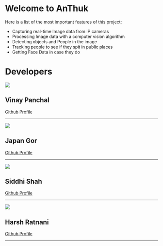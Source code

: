 # Welcome to AnThuk


Here is a list of the most important features of this project:

- Capturing real-time Image data from IP cameras
- Processing Image data with a computer vision algorithm
- Detecting objects and People in the image
- Tracking people to see if they spit in public places
- Getting Face Data in case they do

# Developers


![](https://avatars.githubusercontent.com/u/65890217?v=4)
## Vinay Panchal
[Github Profile](https://github.com/vinaynpp)

---

![](https://avatars.githubusercontent.com/u/20728561?v=4)
## Japan Gor

[Github Profile](https://github.com/Japangor)

---
![](https://avatars.githubusercontent.com/u/68638819?v=4)

## Siddhi Shah

[Github Profile](https://github.com/siddhijcs)

---
![](https://avatars.githubusercontent.com/u/71173475?v=4)
## Harsh Ratnani
[Github Profile](https://github.com/harsh89199)

---
<!-- You can use the [editor on GitHub](https://github.com/AnThuk/anthuk.github.io/edit/main/README.md) to maintain and preview the content for your website in Markdown files.

Whenever you commit to this repository, GitHub Pages will run [Jekyll](https://jekyllrb.com/) to rebuild the pages in your site, from the content in your Markdown files.

### Markdown

Markdown is a lightweight and easy-to-use syntax for styling your writing. It includes conventions for

```markdown
Syntax highlighted code block

# Header 1
## Header 2
### Header 3

- Bulleted
- List

1. Numbered
2. List

**Bold** and _Italic_ and `Code` text

[Link](url) and ![Image](src)
```

For more details see [Basic writing and formatting syntax](https://docs.github.com/en/github/writing-on-github/getting-started-with-writing-and-formatting-on-github/basic-writing-and-formatting-syntax).

### Jekyll Themes

Your Pages site will use the layout and styles from the Jekyll theme you have selected in your [repository settings](https://github.com/AnThuk/anthuk.github.io/settings/pages). The name of this theme is saved in the Jekyll `_config.yml` configuration file.

### Support or Contact

Having trouble with Pages? Check out our [documentation](https://docs.github.com/categories/github-pages-basics/) or [contact support](https://support.github.com/contact) and we’ll help you sort it out. -->
